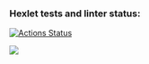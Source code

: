### Hexlet tests and linter status:
[![Actions Status](https://github.com/Helen2813/frontend-project-lvl1/workflows/hexlet-check/badge.svg)](https://github.com/Helen2813/frontend-project-lvl1/actions)

<a href="https://codeclimate.com/github/codeclimate/codeclimate/maintainability"><img src="https://api.codeclimate.com/v1/badges/a99a88d28ad37a79dbf6/maintainability" /></a>